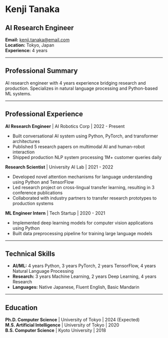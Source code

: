 # Kenji Tanaka
## AI Research Engineer

**Email:** kenji.tanaka@email.com  
**Location:** Tokyo, Japan  
**Experience:** 4 years  

---

## Professional Summary

AI research engineer with 4 years experience bridging research and production. Specializes in natural language processing and Python-based ML systems.

---

## Professional Experience

**AI Research Engineer** | AI Robotics Corp | 2022 - Present
- Built conversational AI system using Python, PyTorch, and transformer architectures
- Published 5 research papers on multimodal AI and human-robot interaction
- Shipped production NLP system processing 1M+ customer queries daily

**Research Scientist** | University AI Lab | 2021 - 2022
- Developed novel attention mechanisms for language understanding using Python and TensorFlow
- Led research project on cross-lingual transfer learning, resulting in 3 conference publications
- Collaborated with industry partners to transfer research prototypes to production systems

**ML Engineer Intern** | Tech Startup | 2020 - 2021
- Implemented deep learning models for computer vision applications using Python
- Built data preprocessing pipeline for training large language models

---

## Technical Skills

- **AI/ML:** 4 years Python, 3 years PyTorch, 2 years TensorFlow, 4 years Natural Language Processing
- **Research:** 3 years Machine Learning, 2 years Deep Learning, 4 years Research
- **Languages:** Native Japanese, Fluent English, Basic Mandarin

---

## Education

**Ph.D. Computer Science** | University of Tokyo | 2024 (Expected)  
**M.S. Artificial Intelligence** | University of Tokyo | 2020  
**B.S. Computer Science** | Kyoto University | 2018